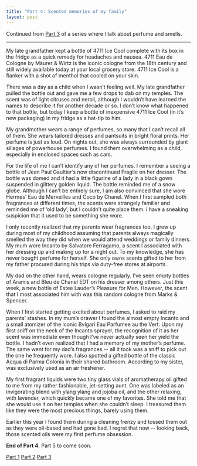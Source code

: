 ```yaml
---
title: "Part 4: Scented memories of my family"
layout: post
---
```


Continued from [Part 3](/2016/11/13/short-lived-first-love.html) of a series where I talk about perfume and smells.

---


My late grandfather kept a bottle of 4711 Ice Cool complete with its box  in the fridge as a quick remedy for headaches and nausea. 4711 Eau de Cologne by Mäurer & Wirtz is the iconic cologne from the 18th century and still widely available today at your local grocery store. 4711 Ice Cool is a flanker with a shot of menthol that cooled on your skin. 

There was a day as a child when I wasn’t feeling well. My late grandfather pulled the bottle out and gave me a few drops to dab on my temples. The scent was of light citruses and neroli, although I wouldn’t have learned the names to describe it for another decade or so. I don’t know what happened to that bottle, but today I keep a bottle of inexpensive 4711 Ice Cool (in it’s new packaging) in my fridge as a hat-tip to him.

My grandmother wears a range of perfumes, so many that I can’t recall all of them. She wears tailored dresses and pantsuits in bright floral prints. Her perfume is just as loud. On nights out, she was always surrounded by giant sillages of powerhouse perfumes. I found them overwhelming as a child, especially in enclosed spaces such as cars. 

For the life of me I can’t identify any of her perfumes. I remember a seeing a bottle of Jean Paul Gaultier’s now discontinued Fragile on her dresser. The bottle was domed and it had a little figurine of a lady in a black gown suspended in glittery golden liquid. The bottle reminded me of a snow globe. Although I can’t be entirely sure, I am also convinced that she wore Hermes’ Eau de Merveilles and Coco by Chanel. When I first sampled both fragrances at different times, the scents were strangely familiar and reminded me of ‘old lady’, but I couldn’t quite place them. I have a sneaking suspicion that it used to be something she wore. 

I only recently realized that my parents wear fragrances too. I grew up during most of my childhood assuming that parents always magically smelled the way they did when we would attend weddings or family dinners. My mum wore Incanto by Salvatore Ferragamo, a scent I associated with her dressing up and making up for a night out. To my knowledge, she has never bought perfume for herself. She only owns scents gifted to her from my father procured during his trips via duty-free stores at airports. 

My dad on the other hand, wears cologne regularly. I’ve seen empty bottles of Aramis and Bleu de Chanel EDT on his dresser among others. Just this week, a new bottle of Estee Lauder’s Pleasure for Men. However, the scent that I most associated him with was this random cologne from Marks & Spencer. 

When I first started getting excited about perfumes, I asked to raid my parents’ stashes. In my mum’s drawer I found the almost empty Incanto and a small atomizer of the iconic Bvlgari Eau Parfumee au the Vert. Upon my first sniff on the neck of the Incanto sprayer, the recognition of it as her scent was immediate even though I’ve never actually seen her yield the bottle. I hadn’t even realized that I had a memory of my mother’s perfume. The same went for my dad’s fragrances -- all it took was a sniff to pick out the one he frequently wore. I also spotted a gifted bottle of the classic Acqua di Parma Colonia in their shared bathroom. According to my sister, was exclusively used as an air freshener.

My first fragrant liquids were two tiny glass vials of aromatherapy oil gifted to me from my rather fashionable, jet-setting aunt. One was labeled as an invigorating blend with ylang ylang and jojoba oil, and the other relaxing, with lavender, which quickly became one of my favorites. She told me that she would use it on her temples when she couldn’t sleep. I treasured them like they were the most precious things, barely using them. 

Earlier this year I found them during a cleaning frenzy and tossed them out as they were oil-based and had gone bad. I regret that now -- looking back, those scented oils were my first perfume obsession.

__End of Part 4__. Part 5 to come soon.

[Part 1](/2016/11/06/nail-polish-made-me-puke.html) [Part 2](/2016/11/07/department-stores-are-terrifying.html) [Part 3](/2016/11/13/short-lived-first-love.html)
